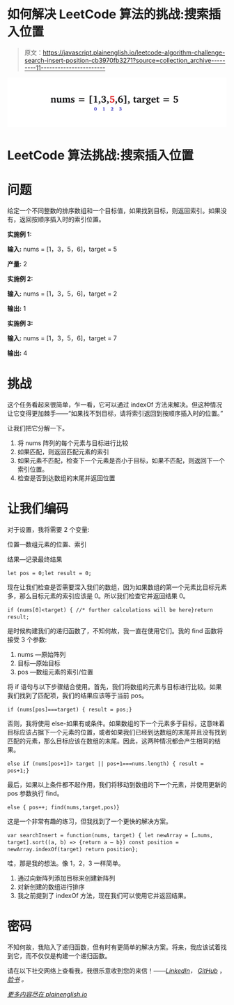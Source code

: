 # 如何解决 LeetCode 算法的挑战:搜索插入位置

> 原文：<https://javascript.plainenglish.io/leetcode-algorithm-challenge-search-insert-position-cb3970fb3271?source=collection_archive---------11----------------------->

![](img/ea2952d82539babe3cfad34023154459.png)

# LeetCode 算法挑战:搜索插入位置

# 问题

给定一个不同整数的排序数组和一个目标值，如果找到目标，则返回索引。如果没有，返回按顺序插入时的索引位置。

**实施例 1:**

**输入:** nums = [1，3，5，6]，target = 5

**产量:** 2

**实施例 2:**

**输入:** nums = [1，3，5，6]，target = 2

**输出:** 1

**实施例 3:**

**输入:** nums = [1，3，5，6]，target = 7

**输出:** 4

# 挑战

这个任务看起来很简单，乍一看，它可以通过 indexOf 方法来解决。但这种情况让它变得更加棘手——“如果找不到目标，请将索引返回到按顺序插入时的位置。”

让我们把它分解一下。

1.  将 nums 阵列的每个元素与目标进行比较
2.  如果匹配，则返回匹配元素的索引
3.  如果元素不匹配，检查下一个元素是否小于目标，如果不匹配，则返回下一个索引位置。
4.  检查是否到达数组的末尾并返回位置

# 让我们编码

对于设置，我将需要 2 个变量:

位置—数组元素的位置、索引

结果—记录最终结果

```
let pos = 0;let result = 0;
```

现在让我们检查是否需要深入我们的数组，因为如果数组的第一个元素比目标元素多，那么目标元素的索引应该是 0。所以我们检查它并返回结果 0。

```
if (nums[0]<target) { //* further calculations will be here}return result;
```

是时候构建我们的递归函数了，不知何故，我一直在使用它们。我的 find 函数将接受 3 个参数:

1.  nums —原始阵列
2.  目标—原始目标
3.  pos —数组元素的索引/位置

将 if 语句与以下步骤结合使用。首先，我们将数组的元素与目标进行比较。如果我们找到了匹配项，我们的结果应该等于当前 pos。

```
if (nums[pos]===target) { result = pos;}
```

否则，我将使用 else-如果有或条件。如果数组的下一个元素多于目标，这意味着目标应该占据下一个元素的位置，或者如果我们已经到达数组的末尾并且没有找到匹配的元素，那么目标应该在数组的末尾。因此，这两种情况都会产生相同的结果。

```
else if (nums[pos+1]> target || pos+1===nums.length) { result = pos+1;}
```

最后，如果以上条件都不起作用，我们将移动到数组的下一个元素，并使用更新的 pos 参数执行 find。

```
else { pos++; find(nums,target,pos)}
```

这是一个非常有趣的练习，但我找到了一个更快的解决方案。

```
var searchInsert = function(nums, target) { let newArray = […nums, target].sort((a, b) => {return a — b}) const position = newArray.indexOf(target) return position};
```

哇，那是我的想法。像 1，2，3 一样简单。

1.  通过向新阵列添加目标来创建新阵列
2.  对新创建的数组进行排序
3.  我之前提到了 indexOf 方法，现在我们可以使用它并返回结果。

# 密码

不知何故，我陷入了递归函数，但有时有更简单的解决方案。将来，我应该试着找到它，而不仅仅是构建一个递归函数。

请在以下社交网络上查看我，我很乐意收到您的来信！——[*LinkedIn*](https://www.linkedin.com/in/nick-solonyy/)*，* [*GitHub*](https://github.com/nicksolony) ， [*脸书*](https://www.facebook.com/nick.solony) *。*

[*更多内容尽在 plainenglish.io*](http://plainenglish.io/)